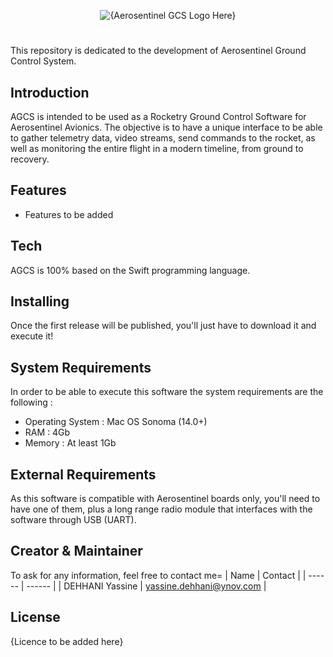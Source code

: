 <p align="center">
  <img src="https://github.com/yaxsomo/aerosentinel-ground-control-system/assets/71334330/0de61b2e-3289-4bee-9e34-4f5e5dd3c361" alt="{Aerosentinel GCS Logo Here}">
</p>

#

This repository is dedicated to the development of Aerosentinel Ground Control System.

## Introduction

AGCS is intended to be used as a Rocketry Ground Control Software for Aerosentinel Avionics. The objective is to have a unique interface to be able to gather telemetry data, video streams, send commands to the rocket, as well as monitoring the entire flight in a modern timeline, from ground to recovery.

## Features

- Features to be added

## Tech

AGCS is 100% based on the Swift programming language.

## Installing

Once the first release will be published, you'll just have to download it and execute it!

## System Requirements

In order to be able to execute this software the system requirements are the following :

-   Operating System : Mac OS Sonoma (14.0+)
-   RAM : 4Gb
-   Memory : At least 1Gb

## External Requirements 

As this software is compatible with Aerosentinel boards only, you'll need to have one of them, plus a long range radio module that interfaces with the software through USB (UART).


## Creator & Maintainer

To ask for any information, feel free to contact me=
| Name | Contact  |
| ------ | ------ |
| DEHHANI Yassine | yassine.dehhani@ynov.com |

## License

{Licence to be added here}


